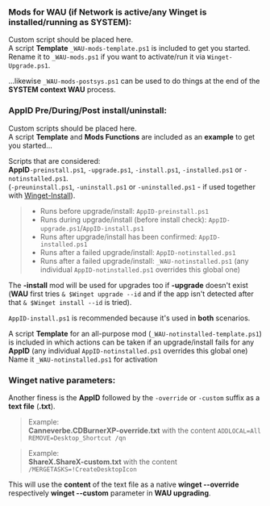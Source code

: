 ### Mods for WAU (if Network is active/any Winget is installed/running as SYSTEM):
Custom script should be placed here.  
A script **Template** `_WAU-mods-template.ps1` is included to get you started.  
Rename it to `_WAU-mods.ps1` if you want to activate/run it via `Winget-Upgrade.ps1`.

...likewise `_WAU-mods-postsys.ps1` can be used to do things at the end of the **SYSTEM context WAU** process.

### AppID Pre/During/Post install/uninstall:
Custom scripts should be placed here.  
A script **Template** and **Mods Functions** are included as an **example** to get you started...  

Scripts that are considered:  
**AppID**`-preinstall.ps1`, `-upgrade.ps1`, `-install.ps1`, `-installed.ps1` or `-notinstalled.ps1`.  
(`-preuninstall.ps1`, `-uninstall.ps1` or `-uninstalled.ps1` - if used together with [Winget-Install](https://github.com/Romanitho/Winget-Install)).  

>- Runs before upgrade/install: `AppID-preinstall.ps1`  
>- Runs during upgrade/install (before install check): `AppID-upgrade.ps1`/`AppID-install.ps1`  
>- Runs after upgrade/install has been confirmed: `AppID-installed.ps1`  
>- Runs after a failed upgrade/install: `AppID-notinstalled.ps1`  
>- Runs after a failed upgrade/install: `_WAU-notinstalled.ps1` (any individual `AppID-notinstalled.ps1` overrides this global one)

The **-install** mod will be used for upgrades too if **-upgrade** doesn't exist (**WAU** first tries `& $Winget upgrade --id` and if the app isn't detected after that `& $Winget install --id` is tried).  

`AppID-install.ps1` is recommended because it's used in **both** scenarios.

A script **Template** for an all-purpose mod (`_WAU-notinstalled-template.ps1`) is included in which actions can be taken if an upgrade/install fails for any **AppID** (any individual `AppID-notinstalled.ps1` overrides this global one)
Name it `_WAU-notinstalled.ps1` for activation

### Winget native parameters:
Another finess is the **AppID** followed by the `-override` or `-custom` suffix as a **text file** (**.txt**).
> Example:  
>  **Canneverbe.CDBurnerXP-override.txt** with the content `ADDLOCAL=All REMOVE=Desktop_Shortcut /qn`

> Example:  
>  **ShareX.ShareX-custom.txt** with the content `/MERGETASKS=!CreateDesktopIcon`

This will use the **content** of the text file as a native **winget --override** respectively **winget --custom** parameter in **WAU upgrading**.
